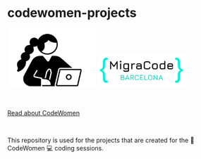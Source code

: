 # codewomen-projects



<img src="/cw_icon-GH.jpg" width="200"  />  <img src="/migracode-logo.png" width="200" />  
<br>
<br>

[Read about CodeWomen](https://migracode.openculturalcenter.org/codewomen)  

<br>

This repository is used for the projects that are created for the :muscle: CodeWomen :computer: coding sessions.
